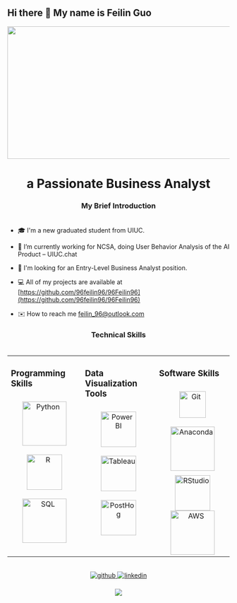 ## Hi there 👋 My name is Feilin Guo

<div align="center">
<img src="https://raw.githubusercontent.com/thomasync/thomasync/main/headergitlight.gif#gh-light-mode-only" align="center" height="300" width = "600" />  
</div>  
  

# <div align="center">a Passionate Business Analyst</div>  

### <div align="center">My Brief Introduction</div><br />

- 🎓 I'm a new graduated student from UIUC.

- 🌱 I’m currently working for NCSA, doing User Behavior Analysis of the AI Product – UIUC.chat

- 💼 I'm looking for an Entry-Level Business Analyst position.

- 💻 All of my projects are available at [https://github.com/96feilin96/96Feilin96](https://github.com/96feilin96/96Feilin96)
- ✉️ How to reach me [feilin_96@outlook.com](feilin_96@outlook.com)

### <div align="center">Technical Skills</div><br />

<table><tr><td valign="top" width="33%">

### Programming Skills  
<div align="center">  
<img style="margin: 10px" src="https://cdn.jsdelivr.net/gh/devicons/devicon/icons/python/python-original.svg" alt="Python" height="100" style="margin-bottom: 5px;" />
<img style="margin: 10px" src="https://cdn.jsdelivr.net/gh/devicons/devicon/icons/r/r-original.svg" alt="R" height="80" />  
<img style="margin: 10px" src="https://cdn.jsdelivr.net/gh/devicons/devicon/icons/mysql/mysql-original-wordmark.svg" alt="SQL" height="100" />  

</div>

</td><td valign="top" width="33%">





### Data Visualization Tools
<div align="center">  
<img style="margin: 10px" src="https://upload.wikimedia.org/wikipedia/commons/c/cf/New_Power_BI_Logo.svg" alt="Power BI" height="80" />  
<img style="margin: 10px" src="https://cdn.worldvectorlogo.com/logos/tableau-software.svg" alt="Tableau" height="80" />  
<img style="margin: 10px" src="https://posthog.com/brand/posthog-logo.svg" alt="PostHog" height="80" />  

</div>

</td><td valign="top" width="33%">




### Software Skills
<div align="center">  
<img style="margin: 10px" src="https://profilinator.rishav.dev/skills-assets/git-scm-icon.svg" alt="Git" height="60" />
<img style="margin: 10px" src="https://cdn.jsdelivr.net/gh/devicons/devicon/icons/anaconda/anaconda-original.svg" alt="Anaconda" height="100" />
<img src="https://cdn.jsdelivr.net/gh/devicons/devicon/icons/rstudio/rstudio-original.svg" alt="RStudio" height="80" />
<img src="https://cdn.jsdelivr.net/gh/devicons/devicon/icons/amazonwebservices/amazonwebservices-original.svg" alt="AWS" height="100" />





</div>

</td></tr></table>  

<br/>  

<div align="center">
<a href="https://github.com/Lingxiao1123" target="_blank">
<img src=https://img.shields.io/badge/github-%2324292e.svg?&style=for-the-badge&logo=github&logoColor=white alt=github style="margin-bottom: 5px;" />
</a>
<a href="https://www.linkedin.com/in/lingxiao-pan-3a6338247/" target="_blank">
<img src=https://img.shields.io/badge/linkedin-%231E77B5.svg?&style=for-the-badge&logo=linkedin&logoColor=white alt=linkedin style="margin-bottom: 5px;" />
</a>
</div>  
  

<br/>  

<div align="center">
<img src="https://komarev.com/ghpvc/?username=Lingxiao1123&&style=flat-square" align="center" />
</div>  
  
<br/>  
<br />
